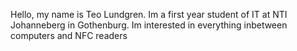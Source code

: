 Hello, my name is Teo Lundgren. Im a first year student of IT at NTI Johanneberg in Gothenburg. Im interested in everything inbetween computers and NFC readers
<!---
TeoLundgen/TeoLundgen is a ✨ special ✨ repository because its `README.md` (this file) appears on your GitHub profile.
You can click the Preview link to take a look at your changes.
--->
